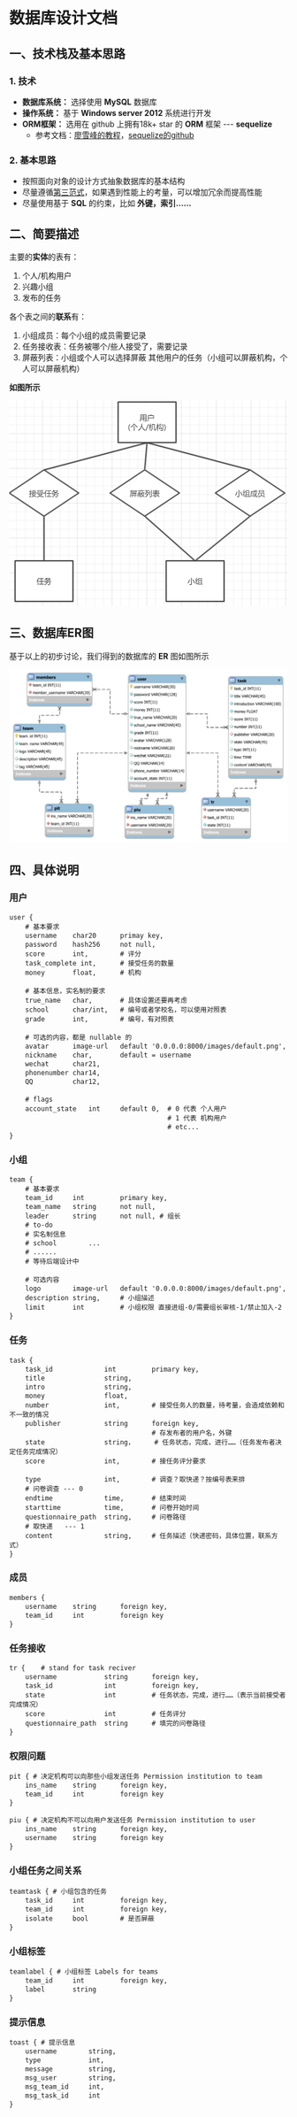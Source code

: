 # 数据库设计文档



## 一、技术栈及基本思路

### 1. 技术

* **数据库系统：** 选择使用 **MySQL** 数据库
* **操作系统：** 基于 **Windows server 2012** 系统进行开发
* **ORM框架：** 选用在 github 上拥有18k+ star 的 **ORM** 框架 --- **sequelize**
  * 参考文档：[廖雪峰的教程](<https://www.liaoxuefeng.com/wiki/001434446689867b27157e896e74d51a89c25cc8b43bdb3000/001471955049232be7492e76f514d45a2180e2c224eb7a6000>)，[sequelize的github](<https://github.com/sequelize/sequelize>)



### 2. 基本思路

* 按照面向对象的设计方式抽象数据库的基本结构
* 尽量遵循[第三范式](https://zh.wikipedia.org/wiki/%E7%AC%AC%E4%B8%89%E6%AD%A3%E8%A6%8F%E5%8C%96)，如果遇到性能上的考量，可以增加冗余而提高性能
* 尽量使用基于 **SQL** 的约束，比如 **外键，索引……**



## 二、简要描述

主要的**实体**的表有：

1. 个人/机构用户
2. 兴趣小组
3. 发布的任务



各个表之间的**联系**有：

1. 小组成员：每个小组的成员需要记录
2. 任务接收表：任务被哪个/些人接受了，需要记录
3. 屏蔽列表：小组或个人可以选择屏蔽 其他用户的任务（小组可以屏蔽机构，个人可以屏蔽机构）



**如图所示**

![1554259263810](image/DBconnection.png)


## 三、数据库ER图

基于以上的初步讨论，我们得到的数据库的 **ER** 图如图所示

![ER图](image/ER.png)



## 四、具体说明

### 用户

```mysql
user {
    # 基本要求
    username 	char20 		primay key,
    password 	hash256 	not null,
    score		int, 		# 评分
    task_complete int, 		# 接受任务的数量
    money 		float, 		# 机构
    
    # 基本信息，实名制的要求
    true_name	char,		# 具体设置还要再考虑
    school 		char/int, 	# 编号或者学校名，可以使用对照表
    grade 		int, 		# 编号，有对照表
    
    # 可选的内容，都是 nullable 的
    avatar 		image-url 	default '0.0.0.0:8000/images/default.png',
    nickname	char,		default = username
    wechat 		char21,
    phonenumber char14,
    QQ 			char12,
    
    # flags
    account_state	int		default 0,	# 0 代表 个人用户
    									# 1 代表 机构用户
    									# etc...
}
```



### 小组

```mysql
team {
	# 基本要求
	team_id		int			primary key,
	team_name	string		not null,
	leader		string 		not null, # 组长
	# to-do
	# 实名制信息
	# school		...
	# ......
	# 等待后端设计中
	
	# 可选内容
	logo		image-url	default '0.0.0.0:8000/images/default.png',
	description	string,		# 小组描述
	limit       int   		# 小组权限 直接进组-0/需要组长审核-1/禁止加入-2
}
```



### 任务

```mysql
task {
	task_id				int			primary key,
	title				string,
	intro				string,
	money				float,
	number				int,		# 接受任务人的数量，待考量，会造成依赖和不一致的情况
	publisher			string		foreign key,
									# 存发布者的用户名，外键
	state				string，		# 任务状态，完成，进行……（任务发布者决定任务完成情况）
	score				int, 		# 接任务评分要求
	
	type				int,		# 调查？取快递？按编号表来排
	# 问卷调查 --- 0
	endtime				time,		# 结束时间
	starttime			time, 		# 问卷开始时间
	questionnaire_path	string, 	# 问卷路径
	# 取快递   --- 1
	content				string,		# 任务描述（快递密码，具体位置，联系方式）
}
```



### 成员

```mysql
members {
	username	string 		foreign key,
	team_id		int			foreign key
}
```



### 任务接收

```mysql
tr {	# stand for task reciver
	username			string		foreign key,
	task_id				int			foreign key,
	state				int			# 任务状态，完成，进行……（表示当前接受者完成情况）
	score				int			# 任务评分
	questionnaire_path  string		# 填完的问卷路径
}
```



### 权限问题

```mysql
pit { # 决定机构可以向那些小组发送任务 Permission institution to team
	ins_name	string 		foreign key,
	team_id		int			foreign key
}
```
```mysql
piu { # 决定机构不可以向用户发送任务 Permission institution to user
	ins_name	string 		foreign key,
	username	string 		foreign key
}
```

### 小组任务之间关系

```mysql
teamtask { # 小组包含的任务
	task_id		int  		foreign key,
	team_id		int			foreign key,
	isolate 	bool		# 是否屏蔽
}
```


### 小组标签

```mysql
teamlabel { # 小组标签 Labels for teams
	team_id		int			foreign key,
	label		string 		
}
```

### 提示信息

```mysql
toast { # 提示信息
	username		string,
    type			int,
	message			string,
	msg_user		string,
	msg_team_id 	int,
	msg_task_id		int	
}
```

